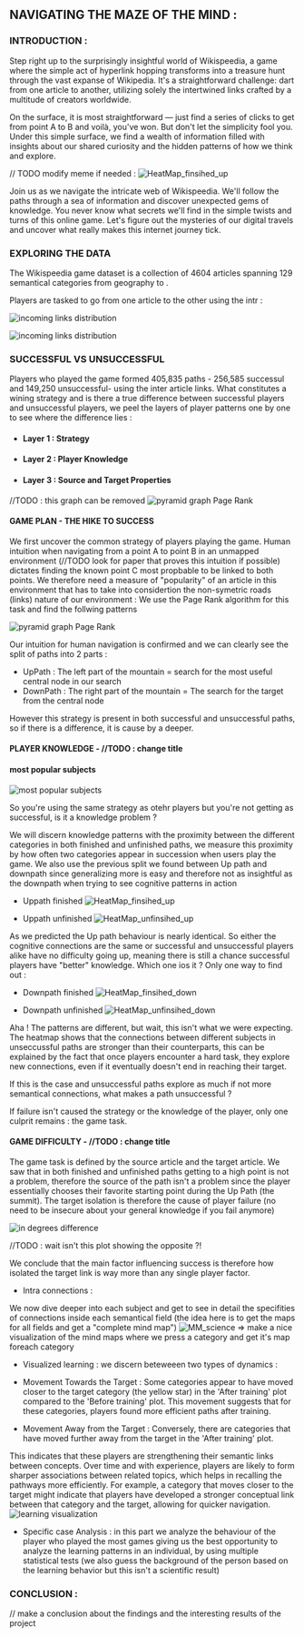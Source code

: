 ## NAVIGATING THE MAZE OF THE MIND :

### INTRODUCTION : 
Step right up to the surprisingly insightful world of Wikispeedia, a game where the simple act of hyperlink hopping transforms into a treasure hunt through the vast expanse of Wikipedia. It's a straightforward challenge: dart from one article to another, utilizing solely the intertwined links crafted by a multitude of creators worldwide.

On the surface, it is most straightforward — just find a series of clicks to get from point A to B and voilà, you've won. But don't let the simplicity fool you. Under this simple surface, we find a wealth of information filled with insights about our shared curiosity and the hidden patterns of how we think and explore.

// TODO modify meme if needed : 
![HeatMap_finsihed_up](/graphs/wikispeedia_treasure_meme.png)



Join us as we navigate the intricate web of Wikispeedia. We'll follow the paths through a sea of information and discover unexpected gems of knowledge. You never know what secrets we'll find in the simple twists and turns of this online game. Let's figure out the mysteries of our digital travels and uncover what really makes this internet journey tick.

### EXPLORING THE DATA 

The Wikispeedia game dataset is a collection of 4604 articles spanning 129 semantical categories from geography to . 



Players are tasked to go from one article to the other using the intr :

![incoming links distribution](/graphs/Outgoing_link_distribution.png)

![incoming links distribution](/graphs/Inoming_link_distribution.png)

### SUCCESSFUL VS UNSUCCESSFUL

Players who played the game formed 405,835 paths - 256,585 successul and 149,250 unsuccessful- using the inter article links. What constitutes a wining strategy and is there a true difference between successful players and unsuccessful players, we peel the layers of player patterns one by one to see where the difference lies :
- #### Layer 1 : Strategy #### 
- #### Layer 2 : Player Knowledge #### 
- #### Layer 3 : Source and Target Properties #### 

//TODO : this graph can be removed 
![pyramid graph Page Rank](/graphs/path_length_distribution.png)

#### GAME PLAN - THE HIKE TO SUCCESS 

We first uncover the common strategy of players playing the game. Human intuition when navigating from a point A to point B in an unmapped environment (//TODO look for paper that proves this intuition if possible) dictates finding the known point C most propbable to be linked to both points. 
We therefore need a measure of "popularity" of an article in this environment that has to take into considertion the non-symetric roads (links) nature of our environment : 
We use the Page Rank algorithm for this task and find the follwing patterns 

![pyramid graph Page Rank](/graphs/PR_pyramid_graphs.png)


Our intuition for human navigation is confirmed and we can clearly see the split of paths into 2 parts : 
- UpPath : The left part of the mountain = search for the most useful central node in our search 
- DownPath : The right part of the mountain = The search for the target from the central node

However this strategy is present in both successful and unsuccessful paths, so if there is a difference, it is cause by a deeper. 



#### PLAYER KNOWLEDGE - //TODO : change title 

#### most popular subjects 
 ![most popular subjects ](/graphs/Top_topics_graph.png)

So you're using the same strategy as otehr players but you're not getting as successful, is it a knowledge problem ? 

We will discern knowledge patterns with the proximity between the different categories in both finished and unfinished paths, we measure this proximity by how often two categories appear in succession when users play the game. We also use the previous split we found between Up path and downpath since generalizing more is easy and therefore not as insightful as the downpath when trying to see cognitive patterns in action 
+ Uppath finished
![HeatMap_finsihed_up](/graphs/HeatMap_finished_up.png)

+ Uppath unfinished
![HeatMap_unfinsihed_up](/graphs/HeatMap_unfinished_up.png)

As we predicted the Up path behaviour is nearly identical. So either the cognitive connections are the same or successful and unsuccessful players alike have no difficulty going up, meaning there is still a chance successful players have "better" knowledge. Which one ios it ? Only one way to find out : 

+ Downpath finished
![HeatMap_finsihed_down](/graphs/HeatMap_finished_down.png)

+ Downpath unfinished
![HeatMap_unfinsihed_down](/graphs/HeatMap_unfinsihed_down.png)

Aha ! The patterns are different, but wait, this isn't what we were expecting. The heatmap  shows that the connections between different subjects in unseccussful paths are stronger than their counterparts, this can be explained by the fact that once players encounter a hard task, they explore new connections, even if it eventually doesn't end in reaching their target.

If this is the case and unsuccessful paths explore as much if not more semantical connections, what makes a path unsuccessful ? 

If failure isn't caused the strategy or the knowledge of the player, only one culprit remains : the game task.


#### GAME DIFFICULTY - //TODO : change title 

The game task is defined by the source article and the target article. We saw that in both finished and unfinished paths getting to a high point is not a problem, therefore the source of the path isn't a problem since the player essentially chooses their favorite starting point during the Up Path (the summit). The target isolation is therefore the cause of player failure (no need to be insecure about your general knowledge if you fail anymore) 

![in degrees difference](/graphs/in_degrees_differrence.png)

//TODO : wait isn't this plot showing the opposite ?!

We conclude that the main factor influencing success is therefore how isolated the target link is way more than any single player factor.

- Intra connections :

We now dive deeper into each subject and get to see in detail the specifities of connections inside each semantical field (the idea here is to get the maps for all fields and get a "complete mind map")
![MM_science](/graphs/Mind_Map_Science.png)
=> make a nice visualization of the mind maps where we press a category and get it's map foreach category

- Visualized learning : 
we discern beteweeen two types of dynamics :
+ Movement Towards the Target : Some categories appear to have moved closer to the target category (the yellow star) in the 'After training' plot compared to the 'Before training' plot. This movement suggests that for these categories, players found more efficient paths after training.

+ Movement Away from the Target : Conversely, there are categories that have moved further away from the target in the 'After training' plot.

This indicates that these players are strengthening their semantic links between concepts. Over time and with experience, players are likely to form sharper associations between related topics, which helps in recalling the pathways more efficiently. For example, a category that moves closer to the target might indicate that players have developed a stronger conceptual link between that category and the target, allowing for quicker navigation.
![learning visualization](/graphs/learning_visualization.png)

- Specific case Analysis :  in this part we analyze the behaviour of the player who played the most games giving us the best opportunity to analyze the learning patterns in an individual, by using multiple statistical tests (we also guess the background of the person based on the learning behavior but this isn't a scientific result)

### CONCLUSION : 
// make a conclusion about the findings and the interesting results of the project 
